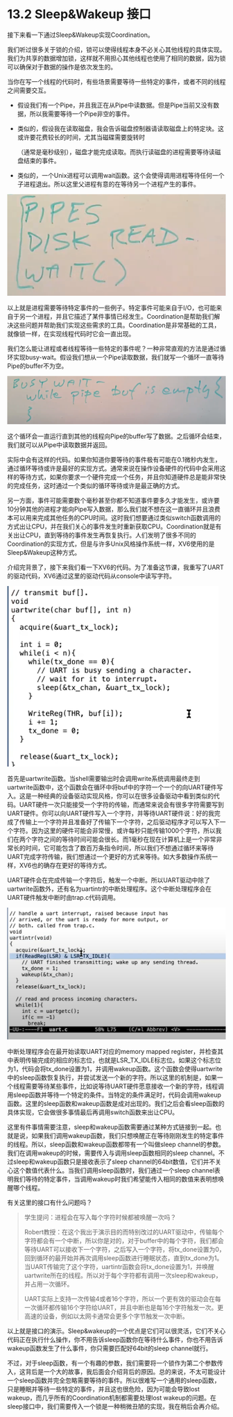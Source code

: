 # 13.2 Sleep\&Wakeup 接口

接下来看一下通过Sleep\&Wakeup实现Coordination。

我们听过很多关于锁的介绍，锁可以使得线程本身不必关心其他线程的具体实现。我们为共享的数据增加锁，这样就不用担心其他线程也使用了相同的数据，因为锁可以确保对于数据的操作是依次发生的。

当你在写一个线程的代码时，有些场景需要等待一些特定的事件，或者不同的线程之间需要交互。

* 假设我们有一个Pipe，并且我正在从Pipe中读数据。但是Pipe当前又没有数据，所以我需要等待一个Pipe非空的事件。
*   类似的，假设我在读取磁盘，我会告诉磁盘控制器请读取磁盘上的特定块。这或许要花费较长的时间，尤其当磁碟需要旋转时

    （通常是毫秒级别），磁盘才能完成读取。而执行读磁盘的进程需要等待读磁盘结束的事件。
* 类似的，一个Unix进程可以调用wait函数。这个会使得调用进程等待任何一个子进程退出。所以这里父进程有意的在等待另一个进程产生的事件。

![](<../gitbook/assets/image (499).png>)

以上就是进程需要等待特定事件的一些例子。特定事件可能来自于I/O，也可能来自于另一个进程，并且它描述了某件事情已经发生。Coordination是帮助我们解决这些问题并帮助我们实现这些需求的工具。Coordination是非常基础的工具，就像锁一样，在实现线程代码时它会一直出现。

我们怎么能让进程或者线程等待一些特定的事件呢？一种非常直观的方法是通过循环实现busy-wait。假设我们想从一个Pipe读取数据，我们就写一个循环一直等待Pipe的buffer不为空。

![](<../gitbook/assets/image (590).png>)

这个循环会一直运行直到其他的线程向Pipe的buffer写了数据。之后循环会结束，我们就可以从Pipe中读取数据并返回。

实际中会有这样的代码。如果你知道你要等待的事件极有可能在0.1微秒内发生，通过循环等待或许是最好的实现方式。通常来说在操作设备硬件的代码中会采用这样的等待方式，如果你要求一个硬件完成一个任务，并且你知道硬件总是能非常快的完成任务，这时通过一个类似的循环等待或许是最正确的方式。

另一方面，事件可能需要数个毫秒甚至你都不知道事件要多久才能发生，或许要10分钟其他的进程才能向Pipe写入数据，那么我们就不想在这一直循环并且浪费本可以用来完成其他任务的CPU时间。这时我们想要通过类似switch函数调用的方式出让CPU，并在我们关心的事件发生时重新获取CPU。Coordination就是有关出让CPU，直到等待的事件发生再恢复执行。人们发明了很多不同的Coordination的实现方式，但是与许多Unix风格操作系统一样，XV6使用的是Sleep\&Wakeup这种方式。

介绍完背景了，接下来我们看一下XV6的代码。为了准备这节课，我重写了UART的驱动代码，XV6通过这里的驱动代码从console中读写字符。

![](<../gitbook/assets/image (576).png>)

首先是uartwrite函数。当shell需要输出时会调用write系统调用最终走到uartwrite函数中，这个函数会在循环中将buf中的字符一个一个的向UART硬件写入。这是一种经典的设备驱动实现风格，你可以在很多设备驱动中看到类似的代码。UART硬件一次只能接受一个字符的传输，而通常来说会有很多字符需要写到UART硬件。你可以向UART硬件写入一个字符，并等待UART硬件说：好的我完成了传输上一个字符并且准备好了传输下一个字符，之后驱动程序才可以写入下一个字符。因为这里的硬件可能会非常慢，或许每秒只能传输1000个字符，所以我们在两个字符之间的等待时间可能会很长。而1毫秒在现在计算机上是一个非常非常长的时间，它可能包含了数百万条指令时间，所以我们不想通过循环来等待UART完成字符传输，我们想通过一个更好的方式来等待。如大多数操作系统一样，XV6也的确存在更好的等待方式。

UART硬件会在完成传输一个字符后，触发一个中断。所以UART驱动中除了uartwrite函数外，还有名为uartintr的中断处理程序。这个中断处理程序会在UART硬件触发中断时由trap.c代码调用。

![](<../gitbook/assets/image (496).png>)

中断处理程序会在最开始读取UART对应的memory mapped register，并检查其中表明传输完成的相应的标志位，也就是LSR\_TX\_IDLE标志位。如果这个标志位为1，代码会将tx\_done设置为1，并调用wakeup函数。这个函数会使得uartwrite中的sleep函数恢复执行，并尝试发送一个新的字符。所以这里的机制是，如果一个线程需要等待某些事件，比如说等待UART硬件愿意接收一个新的字符，线程调用sleep函数并等待一个特定的条件。当特定的条件满足时，代码会调用wakeup函数。这里的sleep函数和wakeup函数是成对出现的。我们之后会看sleep函数的具体实现，它会做很多事情最后再调用switch函数来出让CPU。

这里有件事情需要注意，sleep和wakeup函数需要通过某种方式链接到一起。也就是说，如果我们调用wakeup函数，我们只想唤醒正在等待刚刚发生的特定事件的线程。所以，sleep函数和wakeup函数都带有一个叫做sleep channel的参数。我们在调用wakeup的时候，需要传入与调用sleep函数相同的sleep channel。不过sleep和wakeup函数只是接收表示了sleep channel的64bit数值，它们并不关心这个数值代表什么。当我们调用sleep函数时，我们通过一个sleep channel表明我们等待的特定事件，当调用wakeup时我们希望能传入相同的数值来表明想唤醒哪个线程。

有关这里的接口有什么问题吗？

> 学生提问：进程会在写入每个字符时候都被唤醒一次吗？
>
> Robert教授：在这个我出于演示目的而特别改过的UART驱动中，传输每个字符都会有一个中断，所以你是对的，对于buffer中的每个字符，我们都会等待UART可以接收下一个字符，之后写入一个字符，将tx\_done设置为0，回到循环的最开始并再次调用sleep函数进行睡眠状态，直到tx\_done为1。当UART传输完了这个字符，uartintr函数会将tx\_done设置为1，并唤醒uartwrite所在的线程。所以对于每个字符都有调用一次sleep和wakeup，并占用一次循环。
>
> UART实际上支持一次传输4或者16个字符，所以一个更有效的驱动会在每一次循环都传输16个字符给UART，并且中断也是每16个字符触发一次。更高速的设备，例如以太网卡通常会更多个字节触发一次中断。

以上就是接口的演示。Sleep\&wakeup的一个优点是它们可以很灵活，它们不关心代码正在执行什么操作，你不用告诉sleep函数你在等待什么事件，你也不用告诉wakeup函数发生了什么事件，你只需要匹配好64bit的sleep channel就行。

不过，对于sleep函数，有一个有趣的参数，我们需要将一个锁作为第二个参数传入，这背后是一个大的故事，我后面会介绍背后的原因。总的来说，不太可能设计一个sleep函数并完全忽略需要等待的事件。所以很难写一个通用的sleep函数，只是睡眠并等待一些特定的事件，并且这也很危险，因为可能会导致lost wakeup，而几乎所有的Coordination机制都需要处理lost wakeup的问题。在sleep接口中，我们需要传入一个锁是一种稍微丑陋的实现，我在稍后会再介绍。
